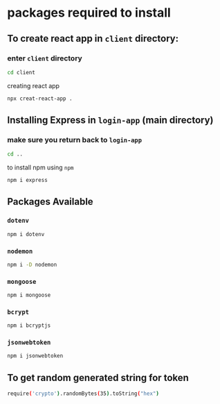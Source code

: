 # packages required to install
## To create react app in `client` directory:
### enter `client` directory
```bash
cd client
```
creating react app
```bash
npx creat-react-app .
```
## Installing Express in `login-app` (main directory)
### make sure you return back to `login-app`
```bash
cd ..
```
to install npm using `npm`
```bash
npm i express
```
## Packages Available

### `dotenv`
```bash
npm i dotenv
```
### `nodemon`
```bash
npm i -D nodemon
```
### `mongoose`
```bash
npm i mongoose
```
### `bcrypt`
```bash
npm i bcryptjs
```
### `jsonwebtoken`
```bash
npm i jsonwebtoken
```
## To get random generated string for token
```bash
require('crypto').randomBytes(35).toString("hex")
```